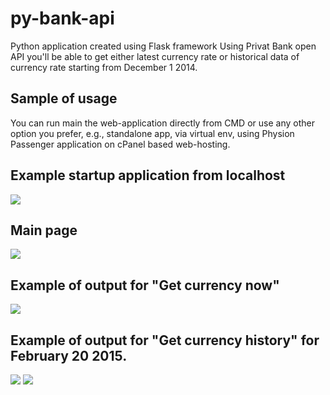 # py-bank-api
Python application created using Flask framework 
Using Privat Bank open API you'll be able to get either latest currency rate or historical data of currency rate starting from December 1 2014.

Sample of usage
-------------------------------
You can run main the web-application directly from CMD or use any other option you prefer, e.g., standalone app, via virtual env, using Physion Passenger application on cPanel based web-hosting. 

Example startup application from localhost
--------------------------------------------
![](https://raw.githubusercontent.com/swifty94/py-bank-app/master/usg/simple_start.png)

Main page
-------------------------------------------
![](https://raw.githubusercontent.com/swifty94/py-bank-app/master/usg/sample_landing_page.png)

Example of output for "Get currency now"
-----------------------------------------
![](https://raw.githubusercontent.com/swifty94/py-bank-app/master/usg/sample_currency_now.png)

Example of output for "Get currency history" for February 20 2015.
------------------------------------------
![](https://raw.githubusercontent.com/swifty94/py-bank-app/master/usg/sample_get_history_request.png)
![](https://raw.githubusercontent.com/swifty94/py-bank-app/master/usg/sample_currency_history_output.png)
